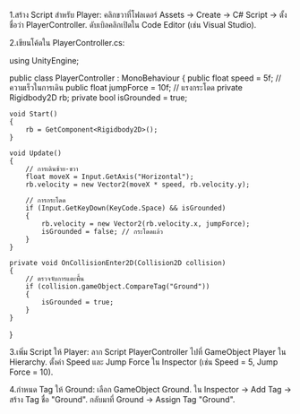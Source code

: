 1.สร้าง Script สำหรับ Player:
  คลิกขวาที่โฟลเดอร์ Assets → Create → C# Script → ตั้งชื่อว่า PlayerController.
  ดับเบิลคลิกเปิดใน Code Editor (เช่น Visual Studio).

2.เขียนโค้ดใน PlayerController.cs:

using UnityEngine;

public class PlayerController : MonoBehaviour
{
    public float speed = 5f; // ความเร็วในการเดิน
    public float jumpForce = 10f; // แรงกระโดด
    private Rigidbody2D rb;
    private bool isGrounded = true;

    void Start()
    {
        rb = GetComponent<Rigidbody2D>();
    }

    void Update()
    {
        // การเดินซ้าย-ขวา
        float moveX = Input.GetAxis("Horizontal");
        rb.velocity = new Vector2(moveX * speed, rb.velocity.y);

        // การกระโดด
        if (Input.GetKeyDown(KeyCode.Space) && isGrounded)
        {
            rb.velocity = new Vector2(rb.velocity.x, jumpForce);
            isGrounded = false; // กระโดดแล้ว
        }
    }

    private void OnCollisionEnter2D(Collision2D collision)
    {
        // ตรวจจับการแตะพื้น
        if (collision.gameObject.CompareTag("Ground"))
        {
            isGrounded = true;
        }
    }
}


3.เพิ่ม Script ให้ Player:
  ลาก Script PlayerController ไปที่ GameObject Player ใน Hierarchy.
  ตั้งค่า Speed และ Jump Force ใน Inspector (เช่น Speed = 5, Jump Force = 10).

4.กำหนด Tag ให้ Ground:
  เลือก GameObject Ground. ใน Inspector → Add Tag → สร้าง Tag ชื่อ "Ground".
  กลับมาที่ Ground → Assign Tag "Ground".
